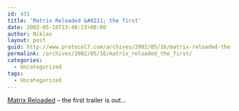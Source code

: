 ```yaml
---
id: 431
title: 'Matrix Reloaded &#8211; the first'
date: 2002-05-16T13:48:23+00:00
author: Niklas
layout: post
guid: http://www.protocol7.com/archives/2002/05/16/matrix-reloaded-the-first/
permalink: /archives/2002/05/16/matrix_reloaded_the_first/
categories:
  - Uncategorized
tags:
  - Uncategorized
---
```

<div class='microid-113ade8f61f5b7b6c3eb92e06c40eb40a7e2f90c'>
  <p>
    <a href="http://whatisthematrix.warnerbros.com/rl_cmp/trailer_qt.html">Matrix Reloaded</a> &#8211; the first trailer is out&#8230;
  </p>
</div>